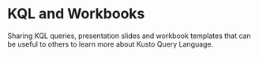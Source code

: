 # KQL and Workbooks
Sharing KQL queries, presentation slides and workbook templates that can be useful to others to learn more about Kusto Query Language.
